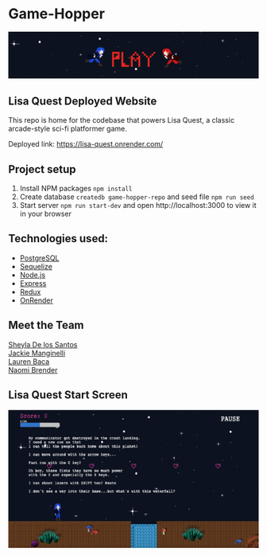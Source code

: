 # Game-Hopper

<div align="center">
  <img alt="Logo" src="public/Screen Shot 2022-12-15 at 7.36.07 PM.png" width="800" />
</div>

## Lisa Quest Deployed Website

This repo is home for the codebase that powers Lisa Quest, a classic arcade-style sci-fi platformer game.

Deployed link: https://lisa-quest.onrender.com/

## Project setup

1. Install NPM packages `npm install`
2. Create database `createdb game-hopper-repo` and seed file `npm run seed`
3. Start server `npm run start-dev` and open http://localhost:3000 to view it in your browser

## Technologies used:

- [PostgreSQL](https://www.postgresql.org)
- [Sequelize](https://sequelize.org)
- [Node.js](https://nodejs.org/en/)
- [Express](https://expressjs.com)
- [Redux](https://redux.js.org)
- [OnRender]()

## Meet the Team

[Sheyla De los Santos]() <br />
[Jackie Manginelli]()<br />
[Lauren Baca]()<br />
[Naomi Brender]()<br />

## Lisa Quest Start Screen

<div align="center">
  <img alt="Logo" src="public/Screen Shot 2022-12-15 at 7.37.24 PM.png" />
</div>
